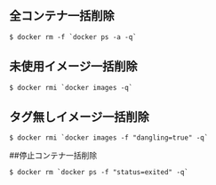
## 全コンテナ一括削除
```
$ docker rm -f `docker ps -a -q`
```

## 未使用イメージ一括削除
```
$ docker rmi `docker images -q`
```

## タグ無しイメージ一括削除
```
$ docker rmi `docker images -f "dangling=true" -q`
```

##停止コンテナ一括削除
```
$ docker rm `docker ps -f "status=exited" -q`
```
